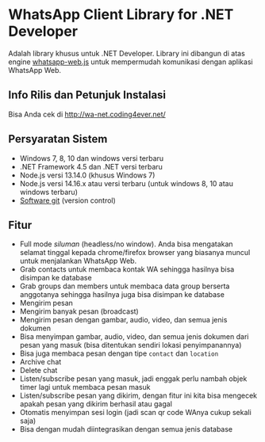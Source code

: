 # WhatsApp Client Library for .NET Developer

Adalah library khusus untuk .NET Developer. Library ini dibangun di atas engine [whatsapp-web.js](https://github.com/pedroslopez/whatsapp-web.js/) untuk mempermudah komunikasi dengan aplikasi WhatsApp Web.

## Info Rilis dan Petunjuk Instalasi

Bisa Anda cek di http://wa-net.coding4ever.net/

## Persyaratan Sistem

* Windows 7, 8, 10 dan windows versi terbaru
* .NET Framework 4.5 dan .NET versi terbaru
* Node.js versi 13.14.0 (khusus Windows 7)
* Node.js versi 14.16.x atau versi terbaru (untuk windows 8, 10 atau windows terbaru)
* [Software git](https://git-scm.com/downloads) (version control)

## Fitur

* Full mode *siluman* (headless/no window). Anda bisa mengatakan selamat tinggal kepada  chrome/firefox browser yang biasanya muncul untuk menjalankan WhatsApp Web.
* Grab contacts untuk membaca kontak WA sehingga hasilnya bisa disimpan ke database
* Grab groups dan members untuk membaca data group berserta anggotanya sehingga hasilnya juga bisa disimpan ke database
* Mengirim pesan
* Mengirim banyak pesan (broadcast)
* Mengirim pesan dengan gambar, audio, video, dan semua jenis dokumen
* Bisa menyimpan gambar, audio, video, dan semua jenis dokumen dari pesan yang masuk (bisa ditentukan sendiri lokasi penyimpanannya)
* Bisa juga membaca pesan dengan tipe `contact` dan `location`
* Archive chat
* Delete chat
* Listen/subscribe pesan yang masuk, jadi enggak perlu nambah objek timer lagi untuk membaca pesan masuk
* Listen/subscribe pesan yang dikirim, dengan fitur ini kita bisa mengecek apakah pesan yang dikirim berhasil atau gagal
* Otomatis menyimpan sesi login (jadi scan qr code WAnya cukup sekali saja)
* Bisa dengan mudah diintegrasikan dengan semua jenis database